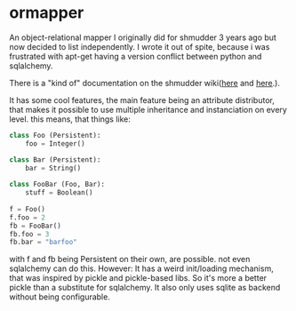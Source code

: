 ormapper
========

An object-relational mapper I originally did for shmudder 3 years ago but now decided to list independently.
I wrote it out of spite, because i was frustrated with apt-get having a version conflict between python and sqlalchemy.

There is a "kind of" documentation on the shmudder wiki([here](https://github.com/retooth/shmudder/wiki/Initializing,-Loading,-Patching) and [here](https://github.com/retooth/shmudder/wiki/Understanding-the-database).). 

It has some cool features, the main feature being an attribute distributor, that makes it possible to use multiple inheritance and instanciation on every level. this means, that things like:

``` python
class Foo (Persistent):
    foo = Integer()

class Bar (Persistent):
    bar = String()
    
class FooBar (Foo, Bar):
    stuff = Boolean()
    
f = Foo()
f.foo = 2
fb = FooBar()
fb.foo = 3
fb.bar = "barfoo"
```  

with f and fb being Persistent on their own, are possible. not even sqlalchemy can do this. However: It has a weird init/loading mechanism, that was inspired by pickle and pickle-based libs. So it's more a better pickle than a substitute for sqlalchemy. It also only uses sqlite as backend without being configurable. 
